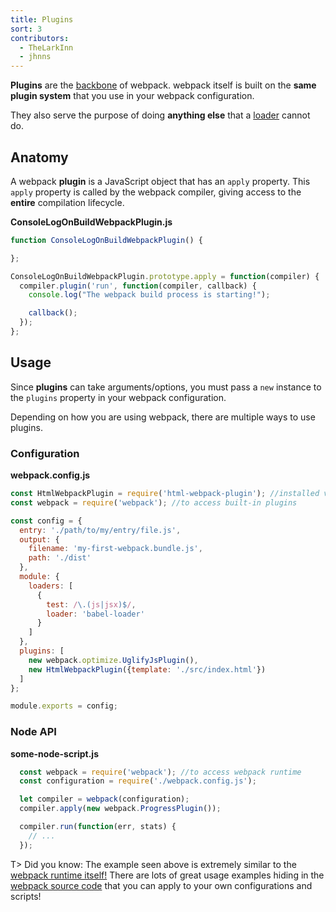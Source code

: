 ```yaml
---
title: Plugins
sort: 3
contributors:
  - TheLarkInn
  - jhnns
---
```


**Plugins** are the [backbone](https://github.com/webpack/tapable) of webpack. webpack itself is built on the **same plugin system** that you use in your webpack configuration.

They also serve the purpose of doing **anything else** that a [loader](/concepts/loaders) cannot do.

## Anatomy

A webpack **plugin** is a JavaScript object that has an `apply` property. This `apply` property is called by the webpack compiler, giving access to the **entire** compilation lifecycle.


**ConsoleLogOnBuildWebpackPlugin.js**

```javascript
function ConsoleLogOnBuildWebpackPlugin() {

};

ConsoleLogOnBuildWebpackPlugin.prototype.apply = function(compiler) {
  compiler.plugin('run', function(compiler, callback) {
    console.log("The webpack build process is starting!");

    callback();
  });
};
```

## Usage

Since **plugins** can take arguments/options, you must pass a `new` instance to the `plugins` property in your webpack configuration.

Depending on how you are using webpack, there are multiple ways to use plugins.

### Configuration

**webpack.config.js**

```javascript
const HtmlWebpackPlugin = require('html-webpack-plugin'); //installed via npm
const webpack = require('webpack'); //to access built-in plugins

const config = {
  entry: './path/to/my/entry/file.js',
  output: {
    filename: 'my-first-webpack.bundle.js',
    path: './dist'
  },
  module: {
    loaders: [
      {
        test: /\.(js|jsx)$/,
        loader: 'babel-loader'
      }
    ]
  },
  plugins: [
    new webpack.optimize.UglifyJsPlugin(),
    new HtmlWebpackPlugin({template: './src/index.html'})
  ]
};

module.exports = config;
```

### Node API

**some-node-script.js**

```javascript
  const webpack = require('webpack'); //to access webpack runtime
  const configuration = require('./webpack.config.js');

  let compiler = webpack(configuration);
  compiler.apply(new webpack.ProgressPlugin());

  compiler.run(function(err, stats) {
    // ...
  });
```

T> Did you know: The example seen above is extremely similar to the [webpack runtime itself!](https://github.com/webpack/webpack/blob/master/bin/webpack.js#L290-L292) There are lots of great usage examples hiding in the [webpack source code](https://github.com/webpack/webpack) that you can apply to your own configurations and scripts!
